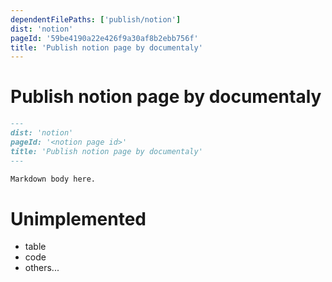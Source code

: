 ```yaml
---
dependentFilePaths: ['publish/notion']
dist: 'notion'
pageId: '59be4190a22e426f9a30af8b2ebb756f'
title: 'Publish notion page by documentaly'
---
```


# Publish notion page by documentaly

```md
---
dist: 'notion'
pageId: '<notion page id>'
title: 'Publish notion page by documentaly'
---

Markdown body here.

```

# Unimplemented
- table
- code
- others...
